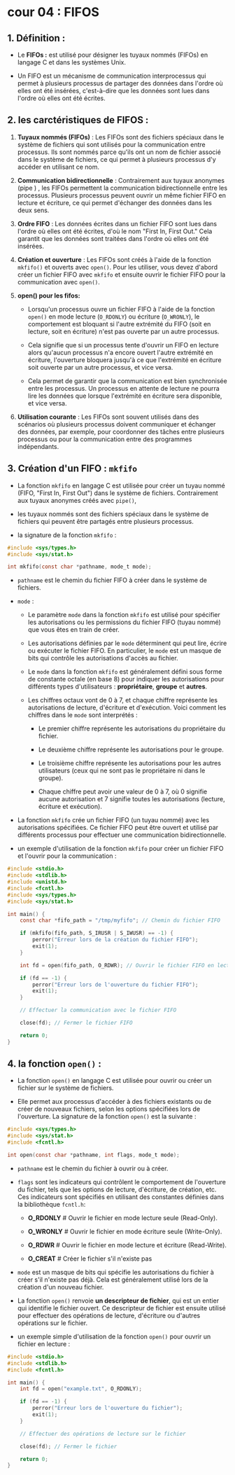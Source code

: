 # cour 04 : FIFOS 


## 1. Définition :

- Le  **FIFOs :** est utilisé pour désigner les tuyaux nommés (FIFOs) en langage C et dans les systèmes Unix. 

- Un FIFO est un mécanisme de communication interprocessus qui permet à plusieurs processus de partager des données dans l'ordre où elles ont été insérées, c'est-à-dire que les données sont lues dans l'ordre où elles ont été écrites.




## 2. les carctéristiques de FIFOS :

1. **Tuyaux nommés (FIFOs)** : Les FIFOs sont des fichiers spéciaux dans le système de fichiers qui sont utilisés pour la communication entre processus. Ils sont nommés parce qu'ils ont un nom de fichier associé dans le système de fichiers, ce qui permet à plusieurs processus d'y accéder en utilisant ce nom.

2. **Communication bidirectionnelle** : Contrairement aux tuyaux anonymes (pipe ) , les FIFOs permettent la communication bidirectionnelle entre les processus. Plusieurs processus peuvent ouvrir un même fichier FIFO en lecture et écriture, ce qui permet d'échanger des données dans les deux sens.

3. **Ordre FIFO** : Les données écrites dans un fichier FIFO sont lues dans l'ordre où elles ont été écrites, d'où le nom "First In, First Out." Cela garantit que les données sont traitées dans l'ordre où elles ont été insérées.

4. **Création et ouverture** : Les FIFOs sont créés à l'aide de la fonction `mkfifo()` et ouverts avec `open()`. Pour les utiliser, vous devez d'abord créer un fichier FIFO avec `mkfifo` et ensuite ouvrir le fichier FIFO pour la communication avec `open()`.

5. **open() pour les fifos:**
 
    - Lorsqu'un processus ouvre un fichier FIFO à l'aide de la fonction `open()` en mode lecture (`O_RDONLY`) ou écriture (`O_WRONLY`), le comportement est bloquant si l'autre extrémité du FIFO (soit en lecture, soit en écriture) n'est pas ouverte par un autre processus. 

    - Cela signifie que si un processus tente d'ouvrir un FIFO en lecture alors qu'aucun processus n'a encore ouvert l'autre extrémité en écriture, l'ouverture bloquera jusqu'à ce que l'extrémité en écriture soit ouverte par un autre processus, et vice versa.

    - Cela permet de garantir que la communication est bien synchronisée entre les processus. Un processus en attente de lecture ne pourra lire les données que lorsque l'extrémité en écriture sera disponible, et vice versa. 


6. **Utilisation courante** : Les FIFOs sont souvent utilisés dans des scénarios où plusieurs processus doivent communiquer et échanger des données, par exemple, pour coordonner des tâches entre plusieurs processus ou pour la communication entre des programmes indépendants.



## 3. Création d'un FIFO : `mkfifo`

- La fonction `mkfifo` en langage C est utilisée pour créer un tuyau nommé (FIFO, "First In, First Out") dans le système de fichiers. Contrairement aux tuyaux anonymes créés avec `pipe()`, 

- les tuyaux nommés sont des fichiers spéciaux dans le système de fichiers qui peuvent être partagés entre plusieurs processus.

- la signature de la fonction `mkfifo` :

```c
#include <sys/types.h>
#include <sys/stat.h>

int mkfifo(const char *pathname, mode_t mode);
```

- `pathname` est le chemin du fichier FIFO à créer dans le système de fichiers.

- `mode` :

    - Le paramètre `mode` dans la fonction `mkfifo` est utilisé pour spécifier les autorisations ou les permissions du fichier FIFO (tuyau nommé) que vous êtes en train de créer. 
    
    - Les autorisations définies par le `mode` déterminent qui peut lire, écrire ou exécuter le fichier FIFO. En particulier, le `mode` est un masque de bits qui contrôle les autorisations d'accès au fichier.
    
    - Le `mode` dans la fonction `mkfifo` est généralement défini sous forme de constante octale (en base 8) pour indiquer les autorisations pour différents types d'utilisateurs : **propriétaire**, **groupe** et **autres**. 
    
    - Les chiffres octaux vont de 0 à 7, et chaque chiffre représente les autorisations de lecture, d'écriture et d'exécution. Voici comment les chiffres dans le `mode` sont interprétés :

        - Le premier chiffre représente les autorisations du propriétaire du fichier.
        - Le deuxième chiffre représente les autorisations pour le groupe.
        - Le troisième chiffre représente les autorisations pour les autres utilisateurs (ceux qui ne sont pas le propriétaire ni dans le groupe).

        - Chaque chiffre peut avoir une valeur de 0 à 7, où 0 signifie aucune autorisation et 7 signifie toutes les autorisations (lecture, écriture et exécution).



 
- La fonction `mkfifo` crée un fichier FIFO (un tuyau nommé) avec les autorisations spécifiées. Ce fichier FIFO peut être ouvert et utilisé par différents processus pour effectuer une communication bidirectionnelle. 


- un exemple d'utilisation de la fonction `mkfifo` pour créer un fichier FIFO et l'ouvrir pour la communication :

```c
#include <stdio.h>
#include <stdlib.h>
#include <unistd.h>
#include <fcntl.h>
#include <sys/types.h>
#include <sys/stat.h>

int main() {
    const char *fifo_path = "/tmp/myfifo"; // Chemin du fichier FIFO

    if (mkfifo(fifo_path, S_IRUSR | S_IWUSR) == -1) {
        perror("Erreur lors de la création du fichier FIFO");
        exit(1);
    }

    int fd = open(fifo_path, O_RDWR); // Ouvrir le fichier FIFO en lecture et écriture

    if (fd == -1) {
        perror("Erreur lors de l'ouverture du fichier FIFO");
        exit(1);
    }

    // Effectuer la communication avec le fichier FIFO

    close(fd); // Fermer le fichier FIFO

    return 0;
}
```





## 4. la fonction `open()` :

- La fonction `open()` en langage C est utilisée pour ouvrir ou créer un fichier sur le système de fichiers. 

- Elle permet aux processus d'accéder à des fichiers existants ou de créer de nouveaux fichiers, selon les options spécifiées lors de l'ouverture. La signature de la fonction `open()` est la suivante :

```c
#include <sys/types.h>
#include <sys/stat.h>
#include <fcntl.h>

int open(const char *pathname, int flags, mode_t mode);
```

- `pathname` est le chemin du fichier à ouvrir ou à créer.

- `flags` sont les indicateurs qui contrôlent le comportement de l'ouverture du fichier, tels que les options de lecture, d'écriture, de création, etc. Ces indicateurs sont spécifiés en utilisant des constantes définies dans la bibliothèque `fcntl.h`:

    - **O_RDONLY** # Ouvrir le fichier en mode lecture seule (Read-Only).

    - **O_WRONLY** # Ouvrir le fichier en mode écriture seule (Write-Only).

    - **O_RDWR** # Ouvrir le fichier en mode lecture et écriture (Read-Write).

    - **O_CREAT**  #  Créer le fichier s'il n'existe pas


- `mode` est un masque de bits qui spécifie les autorisations du fichier à créer s'il n'existe pas déjà. Cela est généralement utilisé lors de la création d'un nouveau fichier.

- La fonction `open()` renvoie **un descripteur de fichier**, qui est un entier qui identifie le fichier ouvert. Ce descripteur de fichier est ensuite utilisé pour effectuer des opérations de lecture, d'écriture ou d'autres opérations sur le fichier.

- un exemple simple d'utilisation de la fonction `open()` pour ouvrir un fichier en lecture :

```c
#include <stdio.h>
#include <stdlib.h>
#include <fcntl.h>

int main() {
    int fd = open("example.txt", O_RDONLY);

    if (fd == -1) {
        perror("Erreur lors de l'ouverture du fichier");
        exit(1);
    }

    // Effectuer des opérations de lecture sur le fichier

    close(fd); // Fermer le fichier

    return 0;
}
```

